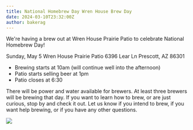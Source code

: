 ```yaml
---
title: National Homebrew Day Wren House Brew Day
date: 2024-03-10T23:32:00Z
author: bakerag
---
```


We're having a brew out at Wren House Prairie Patio to celebrate National Homebrew Day!

Sunday, May 5
Wren House Prairie Patio
6396 Lear Ln
Prescott, AZ 86301

* Brewing starts at 10am (will continue well into the afternoon)
* Patio starts selling beer at 1pm
* Patio closes at 6:30

There will be power and water available for brewers. At least three brewers will be brewing that day. If you want to learn how to brew, or are just curious, stop by and check it out. Let us know if you intend to brew, if you want help brewing, or if you have any other questions.

<img src="/cincoflyer1.jpg" />